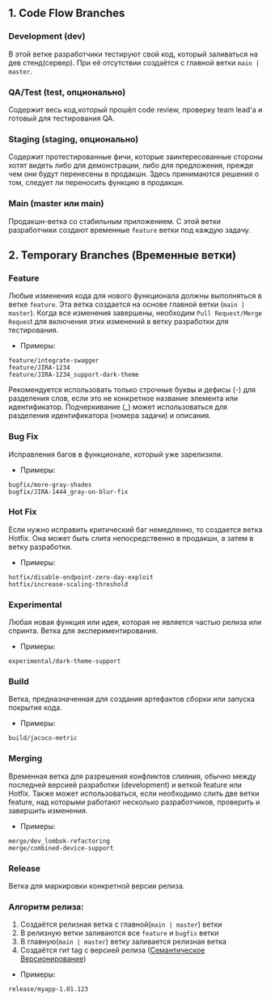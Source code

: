 ## 1. Code Flow Branches

### Development (dev)

В этой ветке разработчики тестируют свой код, который заливаться на дев стенд(сервер). 
При её отсутствии создаётся с главной ветки `main | master`.

### QA/Test (test, опционально)

Содержит весь код,который прошёл code review, проверку team lead'a и готовый для тестирования QA.

### Staging (staging, опционально)

Содержит протестированные фичи, которые заинтересованные стороны хотят видеть либо для демонстрации, либо для предложения, прежде чем они будут перенесены в продакшн. Здесь принимаются решения о том, следует ли переносить функцию в продакшн.

### Main (master или main)

Продакшн-ветка со стабильным приложением. С этой ветки разработчики создают временные `feature` ветки под каждую задачу.


## 2. Temporary Branches (Временные ветки)

### Feature

Любые изменения кода для нового функционала должны выполняться в ветке `feature`. Эта ветка создается на основе главной ветки (`main | master`). Когда все изменения завершены, необходим `Pull Request/Merge Reques`t для включения этих изменений в ветку разработки для тестирования.

- Примеры:
```
feature/integrate-swagger
feature/JIRA-1234
feature/JIRA-1234_support-dark-theme
```
Рекомендуется использовать только строчные буквы и дефисы (-) для разделения слов, если это не конкретное название элемента или идентификатор. Подчеркивание (_) может использоваться для разделения идентификатора (номера задачи) и описания.

### Bug Fix

Исправления багов в функционале, который уже зарелизили.

- Примеры:
```
bugfix/more-gray-shades
bugfix/JIRA-1444_gray-on-blur-fix
```

### Hot Fix

Если нужно исправить критический баг немедленно, то создается ветка Hotfix. Она может быть слита непосредственно в продакшн, а затем в ветку разработки.

- Примеры:
```
hotfix/disable-endpoint-zero-day-exploit
hotfix/increase-scaling-threshold
```

### Experimental

Любая новая функция или идея, которая не является частью релиза или спринта. Ветка для экспериментирования.

- Примеры:
```
experimental/dark-theme-support
```

### Build

Ветка, предназначенная для создания артефактов сборки или запуска покрытия кода.

- Примеры:
```
build/jacoco-metric
```

### Merging

Временная ветка для разрешения конфликтов слияния, обычно между последней версией разработки (development) и веткой feature или Hotfix. Также может использоваться, если необходимо слить две ветки feature, над которыми работают несколько разработчиков, проверить и завершить изменения.

- Примеры:
```
merge/dev_lombok-refactoring
merge/combined-device-support
```

### Release

Ветка для маркировки конкретной версии релиза. 

### Алгоритм релиза:
1. Создаётся релизная ветка с главной(`main | master`) ветки
2. В релизную ветки заливаются все `feature` и `bugfix` ветки
3. В главную(`main | master`) ветку заливается релизная ветка
4. Создаётся гит tag с версией релиза ([Семантическое Версионирование](https://semver.org/lang/ru/))

- Примеры:
```
release/myapp-1.01.123
```
